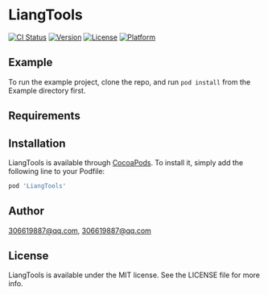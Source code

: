# LiangTools

[![CI Status](https://img.shields.io/travis/306619887@qq.com/LiangTools.svg?style=flat)](https://travis-ci.org/306619887@qq.com/LiangTools)
[![Version](https://img.shields.io/cocoapods/v/LiangTools.svg?style=flat)](https://cocoapods.org/pods/LiangTools)
[![License](https://img.shields.io/cocoapods/l/LiangTools.svg?style=flat)](https://cocoapods.org/pods/LiangTools)
[![Platform](https://img.shields.io/cocoapods/p/LiangTools.svg?style=flat)](https://cocoapods.org/pods/LiangTools)

## Example

To run the example project, clone the repo, and run `pod install` from the Example directory first.

## Requirements

## Installation

LiangTools is available through [CocoaPods](https://cocoapods.org). To install
it, simply add the following line to your Podfile:

```ruby
pod 'LiangTools'
```

## Author

306619887@qq.com, 306619887@qq.com

## License

LiangTools is available under the MIT license. See the LICENSE file for more info.
